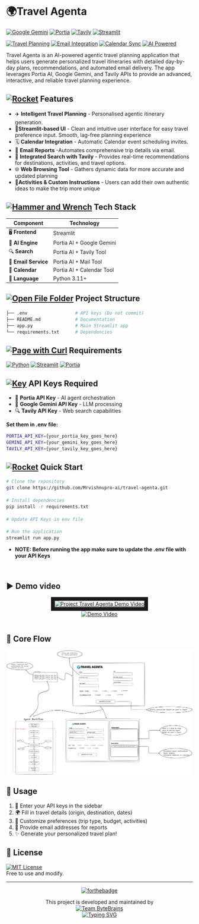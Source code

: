 # 🌍Travel Agenta

<!-- Technology Stack Badges -->
[![Google Gemini](https://img.shields.io/badge/Google%20Gemini-4285F4?style=flat&logo=google&logoColor=white)](https://aistudio.google.com/)
[![Portia](https://img.shields.io/badge/Portia-AI%20Agent-purple.svg)](https://www.portialabs.ai/)
[![Tavily](https://img.shields.io/badge/Tavily-Search%20API-orange.svg)](https://www.tavily.com/)
[![Streamlit](https://img.shields.io/badge/Streamlit-FF4B4B?style=flat&logo=streamlit&logoColor=white)](https://streamlit.io/)

<!-- Features Badges -->
[![Travel Planning](https://img.shields.io/badge/Feature-Travel%20Planning-green.svg)]( )
[![Email Integration](https://img.shields.io/badge/Feature-Email%20Reports-blue.svg)]( )
[![Calendar Sync](https://img.shields.io/badge/Feature-Calendar%20Sync-red.svg)]( )
[![AI Powered](https://img.shields.io/badge/AI-Powered-blueviolet.svg)]( )

Travel Agenta is an AI-powered agentic travel planning application that helps users generate personalized travel itineraries with detailed day-by-day plans, recommendations, and automated email delivery.
The app leverages Portia AI, Google Gemini, and Tavily APIs to provide an advanced, interactive, and reliable travel planning experience.

## [<img src="https://raw.githubusercontent.com/Tarikul-Islam-Anik/Animated-Fluent-Emojis/master/Emojis/Travel%20and%20places/Rocket.png" alt="Rocket" width="25" height="27"/>]( ) Features

- ✈️ **Intelligent Travel Planning** - Personalised agentic itinerary generation.
- 📱**Streamlit-based UI** - Clean and intuitive user interface for easy travel preference input. Smooth, lag-free planning experience
- 🗓️ **Calendar Integration** - Automatic Calendar event scheduling invites.
- 📧 **Email Reports** -Automates comprehensive trip details via email.
- 🔎 **Integrated Search with Tavily** - Provides real-time recommendations for destinations, activities, and travel options.
- 🌐 **Web Browsing Tool** - Gathers dynamic data for more accurate and updated planning
- 🧗**Activities & Custom Instructions** - Users can add their own authentic ideas to make the trip more unique


## [<img src="https://raw.githubusercontent.com/Tarikul-Islam-Anik/Animated-Fluent-Emojis/master/Emojis/Objects/Hammer%20and%20Wrench.png" alt="Hammer and Wrench" width="30" height="30" />]( ) Tech Stack

| Component | Technology |
|-----------|------------|
| 🖥️ **Frontend** | Streamlit |
| 🤖 **AI Engine** | Portia AI + Google Gemini |
| 🔍 **Search** | Portia AI + Tavily Tool |
| 📧 **Email Service** | Portia AI + Mail Tool |
| 📅 **Calendar** | Portia AI + Calendar Tool |
| 🐍 **Language** | Python 3.11+ |

## [<img src="https://raw.githubusercontent.com/Tarikul-Islam-Anik/Animated-Fluent-Emojis/master/Emojis/Objects/Open%20File%20Folder.png" alt="Open File Folder" width="25" height="25" />]( ) Project Structure
```bash
├── .env                  # API keys (Do not commit)
├── README.md             # Documentation
├── app.py                # Main Streamlit app
└── requirements.txt      # Dependencies
```

## [<img src="https://raw.githubusercontent.com/Tarikul-Islam-Anik/Animated-Fluent-Emojis/master/Emojis/Objects/Page%20with%20Curl.png" alt="Page with Curl" width="25" height="25" />]( ) Requirements

[![Python](https://img.shields.io/badge/Python-3.11%2B-blue?logo=python&logoColor=white)](https://www.python.org/)
[![Streamlit](https://img.shields.io/badge/Streamlit-Latest-red?logo=streamlit&logoColor=white)](https://streamlit.io/)
[![Portia](https://img.shields.io/badge/Portia-AI%20Framework-purple)](https://github.com/portiaAI/portia-sdk-python)

## [<img src="https://raw.githubusercontent.com/Tarikul-Islam-Anik/Animated-Fluent-Emojis/master/Emojis/Objects/Key.png" alt="Key" width="25" height="25" />]( ) API Keys Required

- 🔐 **Portia API Key** - AI agent orchestration
- 🤖 **Google Gemini API Key** - LLM processing
- 🔍 **Tavily API Key** - Web search capabilities

**Set them in .env file:**
```bash 
PORTIA_API_KEY={your_portia_key_goes_here}
GEMINI_API_KEY={your_gemini_key_goes_here}
TAVILY_API_KEY={your_tavily_key_goes_here}
```


## [<img src="https://raw.githubusercontent.com/Tarikul-Islam-Anik/Animated-Fluent-Emojis/master/Emojis/Travel%20and%20places/Rocket.png" alt="Rocket" width="25" height="25" />]( ) Quick Start



```bash
# Clone the repository
git clone https://github.com/Mrvishnupro-ai/travel-agenta.git

# Install dependencies
pip install -r requirements.txt

# Update API Keys in env file

# Run the application
streamlit run app.py
```

- **NOTE: Before running the app make sure to update the .env file with your API Keys**
<br>

## ▶️ Demo video 

<div align="center">
  <a href="https://youtu.be/7aAxc25H_BI?si=Kmj0z7n_pOlc4vi2">
    <img src="https://i.ytimg.com/vi/7aAxc25H_BI/hqdefault.jpg" alt="Project Travel Agenta Demo Video" width="640" height="360" border="10" />
    <br>
    <img src="https://img.shields.io/badge/DEMO-cyan" alt="Demo Video" width="100" height="50">
  </a>
</div>

<br>

## 🔄 Core Flow
<img src="https://raw.githubusercontent.com/royallearner/media/refs/heads/main/flowchart_png.png" alt="Flowchart_of_the_app">



<br>

## 📝 Usage

1. 🔑 Enter your API keys in the sidebar
2. 🌍 Fill in travel details (origin, destination, dates)
3. 🎯 Customize preferences (trip type, budget, activities)
4. 📧 Provide email addresses for reports
5. ✨ Generate your personalized travel plan!


## 📄 License

[![MIT License](https://img.shields.io/badge/License-MIT-yellow.svg)](https://opensource.org/license/mit)<br>Free to use and modify.

---

<div align="center">

  [![forthebadge](https://forthebadge.com/images/featured/featured-built-with-love.svg)](https://www.youtube.com/@teamnovatra)

  This project is developed and maintained by <br> [![Team ByteBrains](https://img.shields.io/badge/Team-ByteBrains-red.svg)](https://www.youtube.com/@teamnovatra)<br> [![Typing SVG](https://readme-typing-svg.demolab.com?font=Press+Start+2P&weight=100&pause=1000&color=38C2FF&center=true&width=435&lines=mrvishnupro%2Fai;rohitveera4096;ishakshaikk;royallearner)]()
</div>
